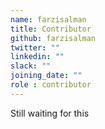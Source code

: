 ```yaml
---
name: farzisalman
title: Contributor
github: farzisalman
twitter: ""
linkedin: ""
slack: ""
joining_date: ""
role : contributor
---
```


Still waiting for this
